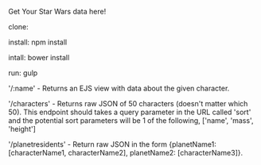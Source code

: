 Get Your Star Wars data here!

clone: 

install: npm install

intall: bower install

run: gulp

'/:name' - Returns an EJS view with data about the given character. 

'/characters' - Returns raw JSON of 50 characters (doesn't matter which 50). 
This endpoint should takes a query parameter in the URL called 'sort' 
and the potential sort parameters will be 1 of the following, ['name', 'mass', 'height'] 

'/planetresidents' - Return raw JSON in the form {planetName1: [characterName1, characterName2], planetName2: [characterName3]}.
